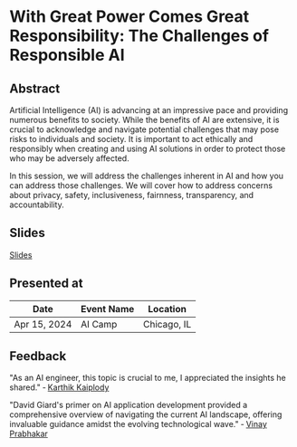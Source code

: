 # With Great Power Comes Great Responsibility: The Challenges of Responsible AI

## Abstract

Artificial Intelligence (AI) is advancing at an impressive pace and providing numerous benefits to society. While the benefits of AI are extensive, it is crucial to acknowledge and navigate potential challenges that may pose risks to individuals and society. It is important to act ethically and responsibly when creating and using AI solutions in order to protect those who may be adversely affected.

In this session, we will address the challenges inherent in AI and how you can address those challenges. We will cover how to address concerns about privacy, safety, inclusiveness, fairnness, transparency, and accountability.

## Slides

[Slides](https://1drv.ms/p/s!AsEkrMBA7Ehw1a9mLkjCQYUW53a1pQ?e=8zcjAq)

## Presented at

| Date | Event Name                                      | Location                |
| ---------------- | ----------------------------------------------- | ----------------------- |
| Apr 15, 2024        | AI Camp                          | Chicago, IL |

## Feedback

"As an AI engineer, this topic is crucial to me, I appreciated the insights he shared."
&dash; [Karthik Kaiplody](https://www.linkedin.com/posts/karthikkaiplody_interesting-talks-at-the-chicago-aicamp-event-activity-7186239558672396288-Wssp)

"David Giard's primer on AI application development provided a comprehensive overview of navigating the current AI landscape, offering invaluable guidance amidst the evolving technological wave."
&dash; [Vinay Prabhakar](https://www.linkedin.com/posts/vprabhakar1_thrilled-to-have-participated-in-the-recent-activity-7186505206996570112-60QP?utm_source=share&utm_medium=member_desktop)
